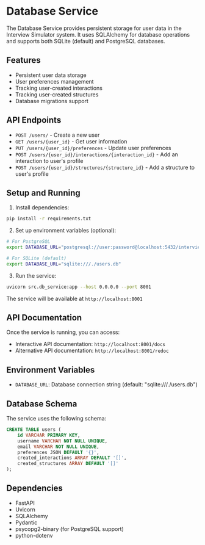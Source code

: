 # Database Service

The Database Service provides persistent storage for user data in the Interview Simulator system. It uses SQLAlchemy for database operations and supports both SQLite (default) and PostgreSQL databases.

## Features

- Persistent user data storage
- User preferences management
- Tracking user-created interactions
- Tracking user-created structures
- Database migrations support

## API Endpoints

- `POST /users/` - Create a new user
- `GET /users/{user_id}` - Get user information
- `PUT /users/{user_id}/preferences` - Update user preferences
- `POST /users/{user_id}/interactions/{interaction_id}` - Add an interaction to user's profile
- `POST /users/{user_id}/structures/{structure_id}` - Add a structure to user's profile

## Setup and Running

1. Install dependencies:
```bash
pip install -r requirements.txt
```

2. Set up environment variables (optional):
```bash
# For PostgreSQL
export DATABASE_URL="postgresql://user:password@localhost:5432/interview_simulator"

# For SQLite (default)
export DATABASE_URL="sqlite:///./users.db"
```

3. Run the service:
```bash
uvicorn src.db_service:app --host 0.0.0.0 --port 8001
```

The service will be available at `http://localhost:8001`

## API Documentation

Once the service is running, you can access:
- Interactive API documentation: `http://localhost:8001/docs`
- Alternative API documentation: `http://localhost:8001/redoc`

## Environment Variables

- `DATABASE_URL`: Database connection string (default: "sqlite:///./users.db")

## Database Schema

The service uses the following schema:

```sql
CREATE TABLE users (
    id VARCHAR PRIMARY KEY,
    username VARCHAR NOT NULL UNIQUE,
    email VARCHAR NOT NULL UNIQUE,
    preferences JSON DEFAULT '{}',
    created_interactions ARRAY DEFAULT '[]',
    created_structures ARRAY DEFAULT '[]'
);
```

## Dependencies

- FastAPI
- Uvicorn
- SQLAlchemy
- Pydantic
- psycopg2-binary (for PostgreSQL support)
- python-dotenv 